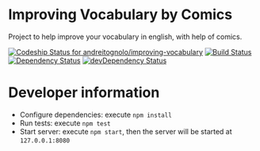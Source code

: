 Improving Vocabulary by Comics
==============================


Project to help improve your vocabulary in english, with help of comics.

[ ![Codeship Status for andreitognolo/improving-vocabulary](https://codeship.io/projects/12db9210-2fad-0132-983c-222a838845b8/status)](https://codeship.io/projects/39593)
[![Build Status](https://snap-ci.com/andreitognolo/improving-vocabulary/branch/master/build_image)](https://snap-ci.com/andreitognolo/improving-vocabulary/branch/master)
[![Dependency Status](https://david-dm.org/andreitognolo/improving-vocabulary.svg?theme=shields.io)](https://david-dm.org/andreitognolo/improving-vocabulary)
[![devDependency Status](https://david-dm.org/andreitognolo/improving-vocabulary/dev-status.svg?theme=shields.io)](https://david-dm.org/andreitognolo/improving-vocabulary#info=devDependencies)

Developer information
===================

- Configure dependencies: execute `npm install`
- Run tests: execute `npm test`
- Start server: execute `npm start`, then the server will be started at  `127.0.0.1:8080`
